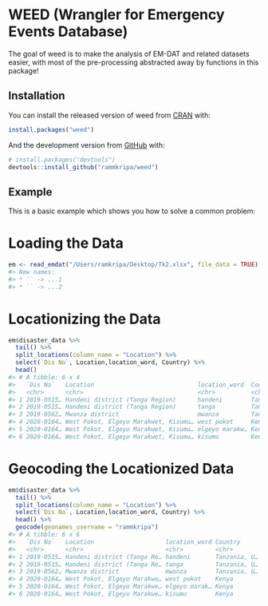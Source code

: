 
<!-- README.md is generated from README.Rmd. Please edit that file -->

# WEED (Wrangler for Emergency Events Database)

<!-- badges: start -->

<!-- badges: end -->

The goal of weed is to make the analysis of EM-DAT and related datasets
easier, with most of the pre-processing abstracted away by functions in
this package\!

## Installation

You can install the released version of weed from
[CRAN](https://CRAN.R-project.org) with:

``` r
install.packages("weed")
```

And the development version from [GitHub](https://github.com/) with:

``` r
# install.packages("devtools")
devtools::install_github("rammkripa/weed")
```

## Example

This is a basic example which shows you how to solve a common problem:

# Loading the Data

``` r
em <- read_emdat("/Users/ramkripa/Desktop/Tk2.xlsx", file_data = TRUE)
#> New names:
#> * `` -> ...1
#> * `` -> ...2
```

# Locationizing the Data

``` r
em$disaster_data %>%
  tail() %>%
  split_locations(column_name = "Location") %>%
  select(`Dis No`, Location,location_word, Country) %>%
  head()
#> # A tibble: 6 x 4
#>   `Dis No`   Location                             location_word  Country        
#>   <chr>      <chr>                                <chr>          <chr>          
#> 1 2019-0515… Handeni district (Tanga Region)      handeni        Tanzania, Unit…
#> 2 2019-0515… Handeni district (Tanga Region)      tanga          Tanzania, Unit…
#> 3 2019-0562… Mwanza district                      mwanza         Tanzania, Unit…
#> 4 2020-0164… West Pokot, Elgeyo Marakwet, Kisumu… west pokot     Kenya          
#> 5 2020-0164… West Pokot, Elgeyo Marakwet, Kisumu… elgeyo marakw… Kenya          
#> 6 2020-0164… West Pokot, Elgeyo Marakwet, Kisumu… kisumu         Kenya
```

# Geocoding the Locationized Data

``` r
em$disaster_data %>%
  tail() %>%
  split_locations(column_name = "Location") %>%
  select(`Dis No`, Location,location_word, Country) %>%
  head() %>%
  geocode(geonames_username = "rammkripa")
#> # A tibble: 6 x 6
#>   `Dis No`   Location                    location_word Country         lat   lng
#>   <chr>      <chr>                       <chr>         <chr>         <dbl> <dbl>
#> 1 2019-0515… Handeni district (Tanga Re… handeni       Tanzania, U… -5.55   38.3
#> 2 2019-0515… Handeni district (Tanga Re… tanga         Tanzania, U… -5.07   39.1
#> 3 2019-0562… Mwanza district             mwanza        Tanzania, U… -2.52   32.9
#> 4 2020-0164… West Pokot, Elgeyo Marakwe… west pokot    Kenya         1.75   35.2
#> 5 2020-0164… West Pokot, Elgeyo Marakwe… elgeyo marak… Kenya         0.516  35.5
#> 6 2020-0164… West Pokot, Elgeyo Marakwe… kisumu        Kenya        -0.102  34.8
```

